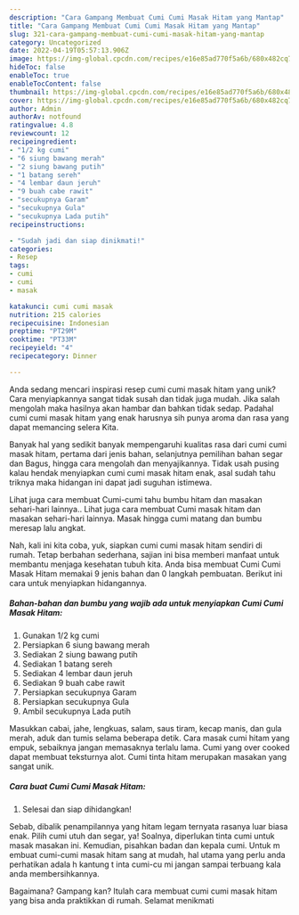 ```yaml
---
description: "Cara Gampang Membuat Cumi Cumi Masak Hitam yang Mantap"
title: "Cara Gampang Membuat Cumi Cumi Masak Hitam yang Mantap"
slug: 321-cara-gampang-membuat-cumi-cumi-masak-hitam-yang-mantap
category: Uncategorized
date: 2022-04-19T05:57:13.906Z
image: https://img-global.cpcdn.com/recipes/e16e85ad770f5a6b/680x482cq70/cumi-cumi-masak-hitam-foto-resep-utama.jpg
hideToc: false
enableToc: true
enableTocContent: false
thumbnail: https://img-global.cpcdn.com/recipes/e16e85ad770f5a6b/680x482cq70/cumi-cumi-masak-hitam-foto-resep-utama.jpg
cover: https://img-global.cpcdn.com/recipes/e16e85ad770f5a6b/680x482cq70/cumi-cumi-masak-hitam-foto-resep-utama.jpg
author: Admin
authorAv: notfound
ratingvalue: 4.8
reviewcount: 12
recipeingredient:
- "1/2 kg cumi"
- "6 siung bawang merah"
- "2 siung bawang putih"
- "1 batang sereh"
- "4 lembar daun jeruh"
- "9 buah cabe rawit"
- "secukupnya Garam"
- "secukupnya Gula"
- "secukupnya Lada putih"
recipeinstructions:

- "Sudah jadi dan siap dinikmati!"
categories:
- Resep
tags:
- cumi
- cumi
- masak

katakunci: cumi cumi masak 
nutrition: 215 calories
recipecuisine: Indonesian
preptime: "PT29M"
cooktime: "PT33M"
recipeyield: "4"
recipecategory: Dinner

---
```





Anda sedang mencari inspirasi resep cumi cumi masak hitam yang unik? Cara menyiapkannya sangat tidak susah dan tidak juga mudah. Jika salah mengolah maka hasilnya akan hambar dan bahkan tidak sedap. Padahal cumi cumi masak hitam yang enak harusnya sih punya aroma dan rasa yang dapat memancing selera Kita.





Banyak hal yang sedikit banyak mempengaruhi kualitas rasa dari cumi cumi masak hitam, pertama dari jenis bahan, selanjutnya pemilihan bahan segar dan Bagus, hingga cara mengolah dan menyajikannya. Tidak usah pusing kalau hendak menyiapkan cumi cumi masak hitam enak,      asal sudah tahu triknya maka hidangan ini dapat jadi suguhan istimewa.














Lihat juga cara membuat Cumi-cumi tahu bumbu hitam dan masakan sehari-hari lainnya.. Lihat juga cara membuat Cumi masak hitam dan masakan sehari-hari lainnya. Masak hingga cumi matang dan bumbu meresap lalu angkat.






Nah, kali ini kita coba, yuk, siapkan cumi cumi masak hitam sendiri di rumah. Tetap berbahan sederhana, sajian ini bisa memberi manfaat untuk membantu menjaga kesehatan tubuh kita. Anda bisa membuat Cumi Cumi Masak Hitam memakai 9 jenis bahan dan 0 langkah pembuatan. Berikut ini cara untuk menyiapkan hidangannya.

<!--inarticleads1-->

##### Bahan-bahan dan bumbu yang wajib ada untuk menyiapkan Cumi Cumi Masak Hitam:

1. Gunakan 1/2 kg cumi
1. Persiapkan 6 siung bawang merah
1. Sediakan 2 siung bawang putih
1. Sediakan 1 batang sereh
1. Sediakan 4 lembar daun jeruh
1. Sediakan 9 buah cabe rawit
1. Persiapkan secukupnya Garam
1. Persiapkan secukupnya Gula
1. Ambil secukupnya Lada putih


Masukkan cabai, jahe, lengkuas, salam, saus tiram, kecap manis, dan gula merah, aduk dan tumis selama beberapa detik. Cara masak cumi hitam yang empuk, sebaiknya jangan memasaknya terlalu lama. Cumi yang over cooked dapat membuat teksturnya alot. Cumi tinta hitam merupakan masakan yang sangat unik. 

<!--inarticleads2-->

##### Cara buat Cumi Cumi Masak Hitam:


1. Selesai dan siap dihidangkan!

Sebab, dibalik penampilannya yang hitam legam ternyata rasanya luar biasa enak. Pilih cumi utuh dan segar, ya! Soalnya, diperlukan tinta cumi untuk masak masakan ini. Kemudian, pisahkan badan dan kepala cumi. Untuk m embuat cumi-cumi masak hitam sang at mudah, hal utama yang perlu anda perhatikan adala h kantung t inta cumi-cu mi jangan sampai terbuang kala anda membersihkannya. 

Bagaimana? Gampang kan? Itulah cara membuat cumi cumi masak hitam yang bisa anda praktikkan di rumah. Selamat menikmati
